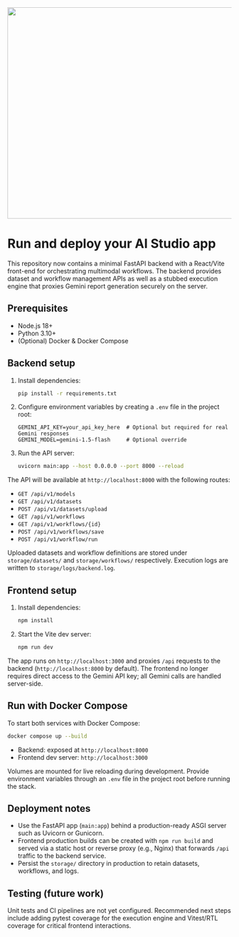 <div align="center">
<img width="1200" height="475" alt="GHBanner" src="https://github.com/user-attachments/assets/0aa67016-6eaf-458a-adb2-6e31a0763ed6" />
</div>

# Run and deploy your AI Studio app

This repository now contains a minimal FastAPI backend with a React/Vite front-end for orchestrating multimodal workflows. The backend provides dataset and workflow management APIs as well as a stubbed execution engine that proxies Gemini report generation securely on the server.

## Prerequisites

- Node.js 18+
- Python 3.10+
- (Optional) Docker & Docker Compose

## Backend setup

1. Install dependencies:
   ```bash
   pip install -r requirements.txt
   ```
2. Configure environment variables by creating a `.env` file in the project root:
   ```env
   GEMINI_API_KEY=your_api_key_here  # Optional but required for real Gemini responses
   GEMINI_MODEL=gemini-1.5-flash     # Optional override
   ```
3. Run the API server:
   ```bash
   uvicorn main:app --host 0.0.0.0 --port 8000 --reload
   ```

The API will be available at `http://localhost:8000` with the following routes:

- `GET /api/v1/models`
- `GET /api/v1/datasets`
- `POST /api/v1/datasets/upload`
- `GET /api/v1/workflows`
- `GET /api/v1/workflows/{id}`
- `POST /api/v1/workflows/save`
- `POST /api/v1/workflow/run`

Uploaded datasets and workflow definitions are stored under `storage/datasets/` and `storage/workflows/` respectively. Execution logs are written to `storage/logs/backend.log`.

## Frontend setup

1. Install dependencies:
   ```bash
   npm install
   ```
2. Start the Vite dev server:
   ```bash
   npm run dev
   ```

The app runs on `http://localhost:3000` and proxies `/api` requests to the backend (`http://localhost:8000` by default). The frontend no longer requires direct access to the Gemini API key; all Gemini calls are handled server-side.

## Run with Docker Compose

To start both services with Docker Compose:

```bash
docker compose up --build
```

- Backend: exposed at `http://localhost:8000`
- Frontend dev server: `http://localhost:3000`

Volumes are mounted for live reloading during development. Provide environment variables through an `.env` file in the project root before running the stack.

## Deployment notes

- Use the FastAPI app (`main:app`) behind a production-ready ASGI server such as Uvicorn or Gunicorn.
- Frontend production builds can be created with `npm run build` and served via a static host or reverse proxy (e.g., Nginx) that forwards `/api` traffic to the backend service.
- Persist the `storage/` directory in production to retain datasets, workflows, and logs.

## Testing (future work)

Unit tests and CI pipelines are not yet configured. Recommended next steps include adding pytest coverage for the execution engine and Vitest/RTL coverage for critical frontend interactions.
